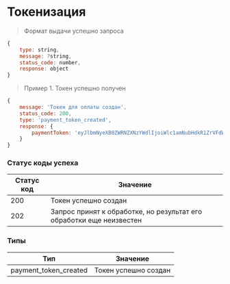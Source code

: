 # Токенизация

> Формат выдачи успешно запроса

```js
{
    type: string,
    message: ?string,
    status_code: number,
    response: object
}
```

> Пример 1. Токен успешно получен

```js
{
    message: 'Токен для оплаты создан',
    status_code: 200,
    type: 'payment_token_created',
    response: {
        paymentToken: 'eyJlbmNyeXB0ZWRNZXNzYWdlIjoiWlc1amNubHdkR1ZrVFdWemMyRm5aUT09IiwiZXBoZW1lcmFsUHVibGljS2V5IjoiWlhCb1pXMWxjbUZzVUhWaWJHbGpTMlY1IiwidGFnIjoiYzJsbmJtRjBkWEpsIn0K'
    }
}
```

### Статус коды успеха

| Статус код | Значение             |
| ---------- | -------------------- |
| 200        | Токен успешно создан |
| 202        | Запрос принят к обработке, но результат его обработки еще неизвестен |

### Типы

| Тип                    | Значение  |
| ---------------------- | --------- |
| payment_token_created  | Токен успешно создан |

